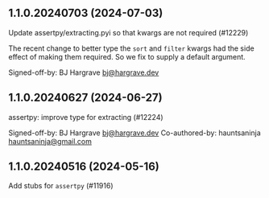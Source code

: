 ## 1.1.0.20240703 (2024-07-03)

Update assertpy/extracting.pyi so that kwargs are not required (#12229)

The recent change to better type the `sort` and `filter` kwargs had the
side effect of making them required. So we fix to supply a default
argument.

Signed-off-by: BJ Hargrave <bj@hargrave.dev>

## 1.1.0.20240627 (2024-06-27)

assertpy: improve type for extracting (#12224)

Signed-off-by: BJ Hargrave <bj@hargrave.dev>
Co-authored-by: hauntsaninja <hauntsaninja@gmail.com>

## 1.1.0.20240516 (2024-05-16)

Add stubs for `assertpy` (#11916)

